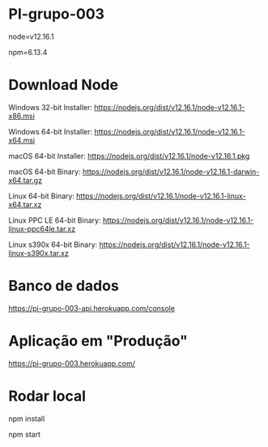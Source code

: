 
# PI-grupo-003

node=v12.16.1

npm=6.13.4

# Download Node

Windows 32-bit Installer: https://nodejs.org/dist/v12.16.1/node-v12.16.1-x86.msi

Windows 64-bit Installer: https://nodejs.org/dist/v12.16.1/node-v12.16.1-x64.msi

macOS 64-bit Installer: https://nodejs.org/dist/v12.16.1/node-v12.16.1.pkg

macOS 64-bit Binary: https://nodejs.org/dist/v12.16.1/node-v12.16.1-darwin-x64.tar.gz

Linux 64-bit Binary: https://nodejs.org/dist/v12.16.1/node-v12.16.1-linux-x64.tar.xz

Linux PPC LE 64-bit Binary: https://nodejs.org/dist/v12.16.1/node-v12.16.1-linux-ppc64le.tar.xz

Linux s390x 64-bit Binary: https://nodejs.org/dist/v12.16.1/node-v12.16.1-linux-s390x.tar.xz


# Banco de dados
https://pi-grupo-003-api.herokuapp.com/console

# Aplicação em "Produção"
https://pi-grupo-003.herokuapp.com/

# Rodar local
npm install

npm start 
 
